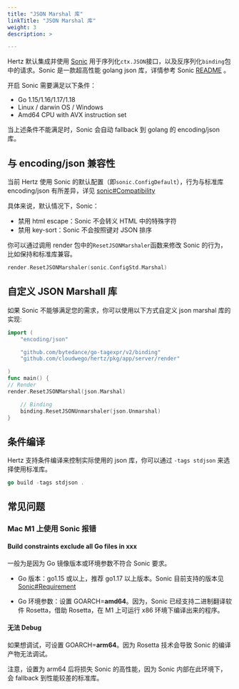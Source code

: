 ```yaml
---
title: "JSON Marshal 库"
linkTitle: "JSON Marshal 库"
weight: 3
description: >

---
```



Hertz 默认集成并使用 [Sonic](https://github.com/bytedance/sonic) 用于序列化`ctx.JSON`接口，以及反序列化`binding`包中的请求。Sonic 是一款超高性能 golang json 库，详情参考 Sonic [README](https://github.com/bytedance/sonic) 。

开启 Sonic 需要满足以下条件：

- Go 1.15/1.16/1.17/1.18
- Linux / darwin OS / Windows
- Amd64 CPU with AVX instruction set

当上述条件不能满足时，Sonic 会自动 fallback 到 golang 的 encoding/json 库。

## 与 encoding/json 兼容性

当前 Hertz 使用 Sonic 的默认配置（即`sonic.ConfigDefault`），行为与标准库 encoding/json 有所差异，详见 [sonic#Compatibility](https://github.com/bytedance/sonic#compatibility)

具体来说，默认情况下，Sonic：

- 禁用 html escape：Sonic 不会转义 HTML 中的特殊字符
- 禁用 key-sort：Sonic 不会按照键对 JSON 排序

你可以通过调用 render 包中的`ResetJSONMarshaler`函数来修改 Sonic 的行为，比如保持和标准库兼容。

```go
render.ResetJSONMarshaler(sonic.ConfigStd.Marshal)
```

## 自定义 JSON Marshall 库

如果 Sonic 不能够满足您的需求，你可以使用以下方式自定义 json marshal 库的实现:

```go
import (
    "encoding/json"

    "github.com/bytedance/go-tagexpr/v2/binding"
    "github.com/cloudwego/hertz/pkg/app/server/render"

)
func main() {
// Render
render.ResetJSONMarshal(json.Marshal)

    // Binding
    binding.ResetJSONUnmarshaler(json.Unmarshal)
}
```

## 条件编译

Hertz 支持条件编译来控制实际使用的 json 库，你可以通过 `-tags stdjson` 来选择使用标准库。

```go
go build -tags stdjson .
```

## 常见问题

### Mac M1 上使用 Sonic 报错

#### Build constraints exclude all Go files in xxx

一般为是因为 Go 镜像版本或环境参数不符合 Sonic 要求。

- Go 版本：go1.15 或以上，推荐 go1.17 以上版本。Sonic 目前支持的版本见 [Sonic#Requirement](https://github.com/bytedance/sonic#requirement)

- Go 环境参数：设置 GOARCH=**amd64**。因为，Sonic 已经支持二进制翻译软件 Rosetta，借助 Rosetta，在 M1 上可运行 x86 环境下编译出来的程序。

#### 无法 Debug

如果想调试，可设置 GOARCH=**arm64**。因为 Rosetta 技术会导致 Sonic 的编译产物无法调试。

注意，设置为 arm64 后将损失 Sonic 的高性能，因为 Sonic 内部在此环境下，会 fallback 到性能较差的标准库。
